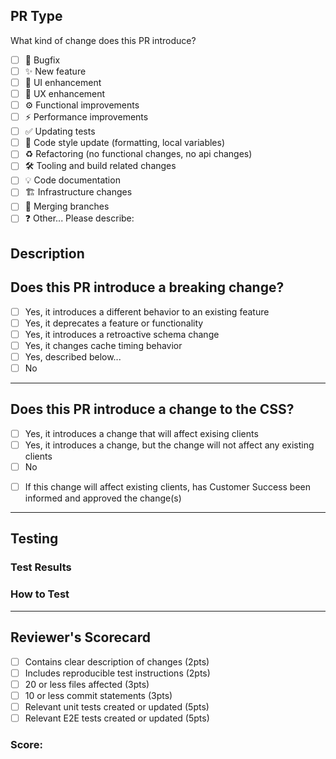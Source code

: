 ## PR Type

What kind of change does this PR introduce?

<!-- Please mark all that apply to this PR -->

- [ ] 🐛 Bugfix
- [ ] ✨ New feature
- [ ] 💄 UI enhancement
- [ ] 🚸 UX enhancement
- [ ] ⚙️ Functional improvements
- [ ] ⚡️ Performance improvements
- [ ] ✅ Updating tests
- [ ] 🎨 Code style update (formatting, local variables)
- [ ] ♻️ Refactoring (no functional changes, no api changes)
- [ ] 🛠 Tooling and build related changes
- [ ] 💡 Code documentation
- [ ] 🏗 Infrastructure changes
- [ ] 🔀 Merging branches
- [ ] ❓ Other... Please describe:

## Description

<!-- Describe what this PR does including references to related issues -->

## Does this PR introduce a breaking change?

- [ ] Yes, it introduces a different behavior to an existing feature
- [ ] Yes, it deprecates a feature or functionality
- [ ] Yes, it introduces a retroactive schema change
- [ ] Yes, it changes cache timing behavior
- [ ] Yes, described below...
- [ ] No

<!-- Include additional details for breaking changes -->

---

## Does this PR introduce a change to the CSS?

- [ ] Yes, it introduces a change that will affect exising clients
- [ ] Yes, it introduces a change, but the change will not affect any existing clients
- [ ] No

<!-- Include additional details for changes that will affect existing clients -->
- [ ] If this change will affect existing clients, has Customer Success been informed and approved the change(s)

---

## Testing

### Test Results
<!-- Provide resources, images, videos that verify testing has been done for this PR -->

### How to Test
<!-- Describe the steps to reproduce the test results -->

---

## Reviewer's Scorecard
<!-- Check all that apply and add the points to get a score -->

- [ ] Contains clear description of changes (2pts)
- [ ] Includes reproducible test instructions (2pts)
- [ ] 20 or less files affected (3pts)
- [ ] 10 or less commit statements (3pts)
- [ ] Relevant unit tests created or updated (5pts)
- [ ] Relevant E2E tests created or updated (5pts)

### Score:
